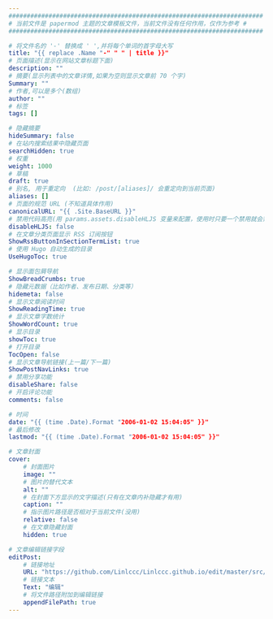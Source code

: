 ```yaml
---
######################################################################
# 当前文件是 papermod 主题的文章模板文件，当前文件没有任何作用，仅作为参考 #
######################################################################

# 将文件名的 '-' 替换成 ' ',并将每个单词的首字母大写
title: "{{ replace .Name "-" " " | title }}"
# 页面描述(显示在网站文章标题下面)
description: ""
# 摘要(显示列表中的文章详情,如果为空则显示文章前 70 个字)
Summary: ""
# 作者,可以是多个(数组)
author: ""
# 标签
tags: []

# 隐藏摘要
hideSummary: false
# 在站内搜索结果中隐藏页面
searchHidden: true
# 权重
weight: 1000
# 草稿
draft: true
# 别名, 用于重定向  (比如: /post/[aliases]/ 会重定向到当前页面)
aliases: []
# 页面的规范 URL (不知道具体作用)
canonicalURL: "{{ .Site.BaseURL }}"
# 禁用代码高亮(用 params.assets.disableHLJS 变量来配置，使用时只要一个禁用就会禁用)
disableHLJS: false
# 在文章分类页面显示 RSS 订阅按钮
ShowRssButtonInSectionTermList: true
# 使用 Hugo 自动生成的目录
UseHugoToc: true

# 显示面包屑导航
ShowBreadCrumbs: true
# 隐藏元数据（比如作者、发布日期、分类等）
hidemeta: false
# 显示文章阅读时间
ShowReadingTime: true
# 显示文章字数统计
ShowWordCount: true
# 显示目录
showToc: true
# 打开目录
TocOpen: false
# 显示文章导航链接(上一篇/下一篇)
ShowPostNavLinks: true
# 禁用分享功能
disableShare: false
# 开启评论功能
comments: false

# 时间
date: "{{ (time .Date).Format "2006-01-02 15:04:05" }}"
# 最后修改
lastmod: "{{ (time .Date).Format "2006-01-02 15:04:05" }}"

# 文章封面
cover:
    # 封面图片
    image: ""
    # 图片的替代文本
    alt: ""
    # 在封面下方显示的文字描述(只有在文章内补隐藏才有用)
    caption: ""
    # 指示图片路径是否相对于当前文件(没用)
    relative: false
    # 在文章隐藏封面
    hidden: true

# 文章编辑链接字段
editPost:
    # 链接地址
    URL: "https://github.com/Linlccc/Linlccc.github.io/edit/master/src/content/"
    # 链接文本
    Text: "编辑"
    # 将文件路径附加到编辑链接
    appendFilePath: true
---
```


